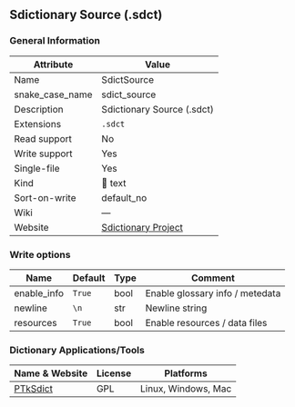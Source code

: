 ## Sdictionary Source (.sdct)

### General Information

| Attribute       | Value                                         |
| --------------- | --------------------------------------------- |
| Name            | SdictSource                                   |
| snake_case_name | sdict_source                                  |
| Description     | Sdictionary Source (.sdct)                    |
| Extensions      | `.sdct`                                       |
| Read support    | No                                            |
| Write support   | Yes                                           |
| Single-file     | Yes                                           |
| Kind            | 📝 text                                        |
| Sort-on-write   | default_no                                    |
| Wiki            | ―                                             |
| Website         | [Sdictionary Project](http://swaj.net/sdict/) |

### Write options

| Name        | Default | Type | Comment                         |
| ----------- | ------- | ---- | ------------------------------- |
| enable_info | `True`  | bool | Enable glossary info / metedata |
| newline     | `\n`    | str  | Newline string                  |
| resources   | `True`  | bool | Enable resources / data files   |



### Dictionary Applications/Tools

| Name & Website                                      | License | Platforms           |
| --------------------------------------------------- | ------- | ------------------- |
| [PTkSdict](http://swaj.net/sdict/create-dicts.html) | GPL     | Linux, Windows, Mac |
